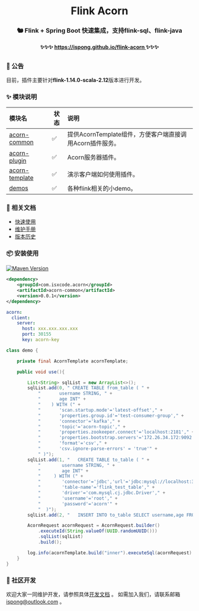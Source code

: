 <h1 align="center">
    Flink Acorn
</h1>

<h3 align="center">
    🐿️ Flink + Spring Boot 快速集成，支持flink-sql、flink-java
</h3>

<h4 align="center">
    ✨✨✨ <a href="https://ispong.github.io/flink-acorn" > 
         https://ispong.github.io/flink-acorn
    </a> ✨✨✨
</h4>

<h2></h2>

### 📢 公告

目前，插件主要针对**flink-1.14.0-scala-2.12**版本进行开发。

### ✨ 模块说明

| 模块名                                                    | 状态                 | 说明                                    |
|:-------------------------------------------------------|--------------------|:--------------------------------------|
| [acorn-common](https://ispong.github.io/flink-acorn)   | :white_check_mark: | 提供AcornTemplate组件，方便客户端直接调用Acorn插件服务。 |
| [acorn-plugin](https://ispong.github.io/flink-acorn)   | :white_check_mark: | Acorn服务器插件。                           |
| [acorn-template](https://ispong.github.io/flink-acorn) | :white_check_mark: | 演示客户端如何使用插件。                          |
| [demos](https://ispong.github.io/flink-acorn)          | :white_check_mark: | 各种flink相关的小demo。                      |

### 📒 相关文档

- [快速使用](https://ispong.github.io/flink-acorn/#/zh-cn/start/快速使用)
- [维护手册](https://ispong.github.io/flink-acorn/#/zh-cn/contributing)
- [版本历史](https://ispong.github.io/flink-acorn/#/zh-cn/changelog)

### 📦 安装使用

[![Maven Version](https://img.shields.io/maven-central/v/com.isxcode.acorn/acorn-common)](https://search.maven.org/artifact/com.isxcode.acorn/acorn-common)

```xml
<dependency>
    <groupId>com.isxcode.acorn</groupId>
    <artifactId>acorn-common</artifactId>
    <version>0.0.1</version>
</dependency>
```

```yaml
acorn:
  client:
    server:
      host: xxx.xxx.xxx.xxx
      port: 30155
      key: acorn-key
```

```java
class demo {

    private final AcornTemplate acornTemplate;

    public void use(){

        List<String> sqlList = new ArrayList<>();
        sqlList.add(0, " CREATE TABLE from_table ( " +
            "       username STRING, " +
            "       age INT" +
            "    ) WITH (" +
            "       'scan.startup.mode'='latest-offset'," +
            "       'properties.group.id'='test-consumer-group'," +
            "       'connector'='kafka'," +
            "       'topic'='acorn-topic'," +
            "       'properties.zookeeper.connect'='localhost:2181'," +
            "       'properties.bootstrap.servers'='172.26.34.172:9092'," +
            "       'format'='csv'," +
            "       'csv.ignore-parse-errors' = 'true'" +
            " )");
        sqlList.add(1, "   CREATE TABLE to_table ( " +
            "        username STRING, " +
            "        age INT" +
            "     ) WITH (" +
            "        'connector'='jdbc','url'='jdbc:mysql://localhost:30102/acorn'," +
            "        'table-name'='flink_test_table'," +
            "        'driver'='com.mysql.cj.jdbc.Driver'," +
            "        'username'='root'," +
            "        'password'='acorn'" +
            "  )");
        sqlList.add(2, "   INSERT INTO to_table SELECT username,age FROM from_table WHERE age >19");

        AcornRequest acornRequest = AcornRequest.builder()
            .executeId(String.valueOf(UUID.randomUUID()))
            .sqlList(sqlList)
            .build();

        log.info(acornTemplate.build("inner").executeSql(acornRequest).toString());
    }
}
```

### 👏 社区开发

欢迎大家一同维护开发，请参照具体[开发文档](https://github.com/ispong/flink-acorn/blob/main/CONTRIBUTING.md) 。
如需加入我们，请联系邮箱 ispong@outlook.com 。
